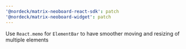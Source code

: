 ```yaml
---
'@nordeck/matrix-neoboard-react-sdk': patch
'@nordeck/matrix-neoboard-widget': patch
---
```


Use `React.memo` for `ElementBar` to have smoother moving and resizing of multiple elements

